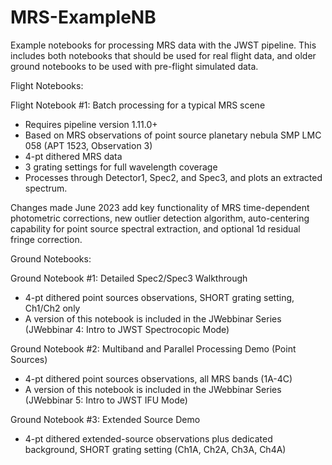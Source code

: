 # MRS-ExampleNB
Example notebooks for processing MRS data with the JWST pipeline.  This includes both notebooks that should be used for real flight data, and older ground notebooks to be used with pre-flight simulated data.

Flight Notebooks:

Flight Notebook #1: Batch processing for a typical MRS scene
* Requires pipeline version 1.11.0+
* Based on MRS observations of point source planetary nebula SMP LMC 058 (APT 1523, Observation 3)
* 4-pt dithered MRS data
* 3 grating settings for full wavelength coverage
* Processes through Detector1, Spec2, and Spec3, and plots an extracted spectrum.

Changes made June 2023 add key functionality of MRS time-dependent photometric corrections, new outlier
detection algorithm, auto-centering capability for point source spectral extraction, and optional
1d residual fringe correction.

Ground Notebooks:

Ground Notebook #1: Detailed Spec2/Spec3 Walkthrough
* 4-pt dithered point sources observations, SHORT grating setting, Ch1/Ch2 only
* A version of this notebook is included in the JWebbinar Series (JWebbinar 4: Intro to JWST Spectrocopic Mode)

Ground Notebook #2: Multiband and Parallel Processing Demo (Point Sources)
* 4-pt dithered point sources observations, all MRS bands (1A-4C)
* A version of this notebook is included in the JWebbinar Series (JWebbinar 5: Intro to JWST IFU Mode)

Ground Notebook #3: Extended Source Demo
* 4-pt dithered extended-source observations plus dedicated background, SHORT grating setting (Ch1A, Ch2A, Ch3A, Ch4A)
